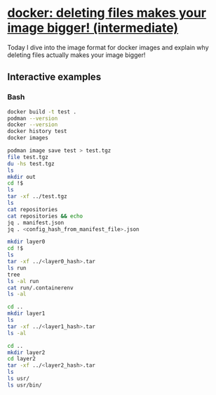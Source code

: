 # [docker: deleting files makes your image bigger! (intermediate)](https://youtu.be/4kBfXrE0xpo)

Today I dive into the image format for docker images and explain why deleting files actually makes your image bigger!

## Interactive examples

### Bash

```bash
docker build -t test .
podman --version
docker --version
docker history test
docker images

podman image save test > test.tgz
file test.tgz
du -hs test.tgz
ls
mkdir out
cd !$
ls
tar -xf ../test.tgz
ls
cat repositories
cat repositories && echo
jq . manifest.json
jq . <config_hash_from_manifest_file>.json

mkdir layer0
cd !$
ls
tar -xf ../<layer0_hash>.tar
ls run
tree
ls -al run
cat run/.containerenv
ls -al

cd ..
mkdir layer1
ls
tar -xf ../<layer1_hash>.tar
ls -al

cd ..
mkdir layer2
cd layer2
tar -xf ../<layer2_hash>.tar
ls
ls usr/
ls usr/bin/
```
